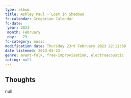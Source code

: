 ```yaml
---
type: album 
title: Ashley Paul - Lost in Shadows
fc-calendar: Gregorian Calendar
fc-date: 
 year: 2023
 month: February
 day:   23
fc-category: music
modification date: Thursday 23rd February 2023 22:11:59
date listened: 2023-02-23
genre: avant-folk, free-improvisation, electroacoustic  
rating: null
---
```

## Thoughts

null